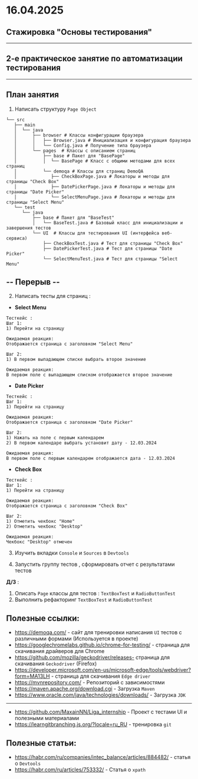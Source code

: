 # 16.04.2025

## Стажировка "Основы тестирования"

----

## 2-е практическое занятие по автоматизации тестирования

---

## План занятия

1) Написать структуру `Page Object`

```text
└── src
   ├── main
   │  └── java
   │      ├── browser # Классы конфигурации браузера
   │      │   ├── Browser.java # Инициализация и конфигурация браузера
   │      │   └── Config.java # Получение типа браузера 
   │      └── pages  # Классы с описанием страниц
   │          ├── base # Пакет для "BasePage"
   │          │  └── BasePage # Класс с общими методами для всех страниц
   │          └── demoqa # Классы для страниц DemoQA
   │             ├── CheckBoxPage.java # Локаторы и методы для страницы "Check Box"
   │             ├── DatePickerPage.java # Локаторы и методы для страницы "Date Picker"
   │             └── SelectMenuPage.java # Локаторы и методы для страницы "Select Menu"
   └── test
      └── java
          ├── base # Пакет для "BaseTest"
          │   └── BaseTest.java # Базовый класс для инициализации и завершения тестов
          └── UI  # Классы для тестирования UI (интерфейса веб-сервиса)
              ├── CheckBoxTest.java # Тест для страницы "Check Box"
              ├── DatePickerTest.java # Тест для страницы "Date Picker"
              └── SelectMenuTest.java # Тест для страницы "Select Menu"
``` 

## -- Перерыв --

2) Написать тесты для страниц :

- **Select Menu**
```text
Тесткейс :
Шаг 1:
1) Перейти на страницу

Ожидаемая реакция:
Отображается страница с заголовком "Select Menu"

Шаг 2:
1) В первом выпадающем списке выбрать второе значение

Ожидаемая реакция:
В первом поле с выпадающем списком отображается второе значение
```
- **Date Picker**
```text
Тесткейс :
Шаг 1:
1) Перейти на страницу

Ожидаемая реакция:
Отображается страница с заголовком "Date Picker"

Шаг 2:
1) Нажать на поле с первым календарем
2) В первом календаре выбрать установит дату - 12.03.2024

Ожидаемая реакция:
В первом поле с первым календарем отображается дата - 12.03.2024
```
- **Check Box**
```text
Тесткейс :
Шаг 1:
1) Перейти на страницу

Ожидаемая реакция:
Отображается страница с заголовком "Check Box"

Шаг 2:
1) Отметить чекбокс "Home"
2) Отметить чекбокс "Desktop"

Ожидаемая реакция:
Чекбокс "Desktop" отмечен
```

3) Изучить вкладки `Console` и `Sources` в `Devtools`

4) Запустить группу тестов , сформировать отчет с результатами тестов

**Д/З** :

1) Описать `Page` классы для тестов : `TextBoxTest` и `RadioButtonTest`
2) Выполнить рефакторинг `TextBoxTest` и `RadioButtonTest`

## Полезные ссылки:
- https://demoqa.com/ - сайт для тренировки написания `UI` тестов с различными формами (Используется в проекте)
- https://googlechromelabs.github.io/chrome-for-testing/ - страница для скачивания драйверов для Chrome
- https://github.com/mozilla/geckodriver/releases- страница для скачивания `Geckodriver` (Firefox)
- https://developer.microsoft.com/en-us/microsoft-edge/tools/webdriver?form=MA13LH - страница для скачивания `Edge driver`
- https://mvnrepository.com/ - Репозиторий с зависимостями
- https://maven.apache.org/download.cgi - Загрузка `Maven`
- https://www.oracle.com/java/technologies/downloads/ - Загрузка `JDK`

---

- https://github.com/MaxainNN/Liga_internship - Проект с тестами UI и полезными материалами
- https://learngitbranching.js.org/?locale=ru_RU - тренировка `git`

## Полезные статьи:

- https://habr.com/ru/companies/intec_balance/articles/884482/ - статья о `Devtools`
- https://habr.com/ru/articles/753332/ - Статья о `xpath`

